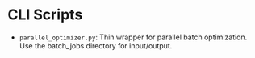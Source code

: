 # CLI Scripts

- `parallel_optimizer.py`: Thin wrapper for parallel batch optimization. Use the batch_jobs directory for input/output.
